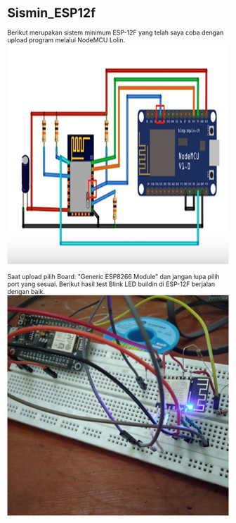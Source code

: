 # Sismin_ESP12f
Berikut merupakan sistem minimum ESP-12F yang telah saya coba dengan upload program melalui NodeMCU Lolin.
<img src="image/skema.PNG" width="700" height="500"> <br><br>
Saat upload pilih Board: "Generic ESP8266 Module" dan jangan lupa pilih port yang sesuai. Berikut hasil test Blink LED buildin di ESP-12F berjalan dengan baik.<br>
<img src="image/testled.jpg" width="700" height="500"> <br><br>

